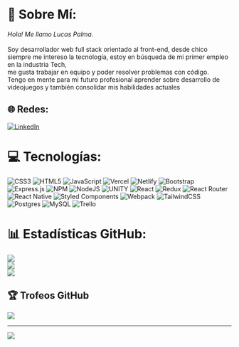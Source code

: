 # 💫 Sobre Mí:
*Hola! Me llamo Lucas Palma.*
<br><br>Soy desarrollador web full stack orientado al front-end, desde chico siempre me intereso la tecnología, estoy en búsqueda de mi primer empleo en la industria Tech,<br>me gusta trabajar en equipo y poder resolver problemas con código.<br>Tengo en mente para mi futuro profesional aprender sobre desarrollo de videojuegos y también consolidar mis habilidades actuales


## 🌐 Redes:
[![LinkedIn](https://img.shields.io/badge/LinkedIn-%230077B5.svg?logo=linkedin&logoColor=white)](https://linkedin.com/in/https://www.linkedin.com/in/lucaspalma98) 

# 💻 Tecnologías:
![CSS3](https://img.shields.io/badge/css3-%231572B6.svg?style=plastic&logo=css3&logoColor=white) ![HTML5](https://img.shields.io/badge/html5-%23E34F26.svg?style=plastic&logo=html5&logoColor=white) ![JavaScript](https://img.shields.io/badge/javascript-%23323330.svg?style=plastic&logo=javascript&logoColor=%23F7DF1E) ![Vercel](https://img.shields.io/badge/vercel-%23000000.svg?style=plastic&logo=vercel&logoColor=white) ![Netlify](https://img.shields.io/badge/netlify-%23000000.svg?style=plastic&logo=netlify&logoColor=#00C7B7) ![Bootstrap](https://img.shields.io/badge/bootstrap-%23563D7C.svg?style=plastic&logo=bootstrap&logoColor=white) ![Express.js](https://img.shields.io/badge/express.js-%23404d59.svg?style=plastic&logo=express&logoColor=%2361DAFB) ![NPM](https://img.shields.io/badge/NPM-%23000000.svg?style=plastic&logo=npm&logoColor=white) ![NodeJS](https://img.shields.io/badge/node.js-6DA55F?style=plastic&logo=node.js&logoColor=white) ![UNITY](https://img.shields.io/badge/Unity-%2320232a.svg?style=plastic&logo=unity&logoColor=white) ![React](https://img.shields.io/badge/react-%2320232a.svg?style=plastic&logo=react&logoColor=%2361DAFB) ![Redux](https://img.shields.io/badge/redux-%23593d88.svg?style=plastic&logo=redux&logoColor=white) ![React Router](https://img.shields.io/badge/React_Router-CA4245?style=plastic&logo=react-router&logoColor=white) ![React Native](https://img.shields.io/badge/react_native-%2320232a.svg?style=plastic&logo=react&logoColor=%2361DAFB) ![Styled Components](https://img.shields.io/badge/styled--components-DB7093?style=plastic&logo=styled-components&logoColor=white) ![Webpack](https://img.shields.io/badge/webpack-%238DD6F9.svg?style=plastic&logo=webpack&logoColor=black) ![TailwindCSS](https://img.shields.io/badge/tailwindcss-%2338B2AC.svg?style=plastic&logo=tailwind-css&logoColor=white) ![Postgres](https://img.shields.io/badge/postgres-%23316192.svg?style=plastic&logo=postgresql&logoColor=white) ![MySQL](https://img.shields.io/badge/mysql-%2300f.svg?style=plastic&logo=mysql&logoColor=white) ![Trello](https://img.shields.io/badge/Trello-%23026AA7.svg?style=plastic&logo=Trello&logoColor=white)
# 📊 Estadísticas GitHub:
![](https://github-readme-stats.vercel.app/api?username=Lukkas98&theme=slateorange&hide_border=true&include_all_commits=false&count_private=false)<br/>
![](https://github-readme-streak-stats.herokuapp.com/?user=Lukkas98&theme=slateorange&hide_border=true)<br/>
![](https://github-readme-stats.vercel.app/api/top-langs/?username=Lukkas98&theme=slateorange&hide_border=true&include_all_commits=false&count_private=false&layout=compact)

## 🏆 Trofeos GitHub
![](https://github-profile-trophy.vercel.app/?username=Lukkas98&theme=gruvbox&no-frame=true&no-bg=false&margin-w=4)

---
[![](https://visitcount.itsvg.in/api?id=Lukkas98&icon=2&color=8)](https://visitcount.itsvg.in)
